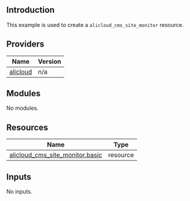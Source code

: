 ## Introduction

This example is used to create a `alicloud_cms_site_monitor` resource.

<!-- BEGIN_TF_DOCS -->
## Providers

| Name | Version |
|------|---------|
| <a name="provider_alicloud"></a> [alicloud](#provider\_alicloud) | n/a |

## Modules

No modules.

## Resources

| Name | Type |
|------|------|
| [alicloud_cms_site_monitor.basic](https://registry.terraform.io/providers/aliyun/alicloud/latest/docs/resources/cms_site_monitor) | resource |

## Inputs

No inputs.
<!-- END_TF_DOCS -->    
